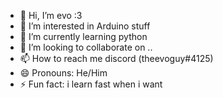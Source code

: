 - 👋 Hi, I’m evo :3
- 👀 I’m interested in Arduino stuff
- 🌱 I’m currently learning python
- 💞️ I’m looking to collaborate on ..
- 📫 How to reach me discord (theevoguy#4125)
- 😄 Pronouns: He/Him
- ⚡ Fun fact: i learn fast when i want
